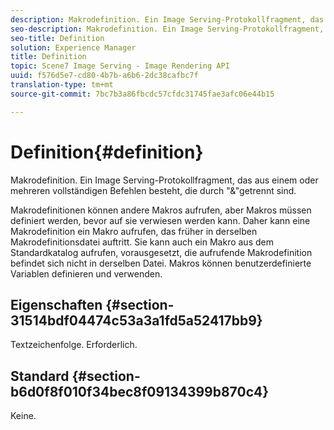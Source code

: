 ```yaml
---
description: Makrodefinition. Ein Image Serving-Protokollfragment, das aus einem oder mehreren vollständigen Befehlen besteht, die durch "&"getrennt sind.
seo-description: Makrodefinition. Ein Image Serving-Protokollfragment, das aus einem oder mehreren vollständigen Befehlen besteht, die durch "&"getrennt sind.
seo-title: Definition
solution: Experience Manager
title: Definition
topic: Scene7 Image Serving - Image Rendering API
uuid: f576d5e7-cd80-4b7b-a6b6-2dc38cafbc7f
translation-type: tm+mt
source-git-commit: 7bc7b3a86fbcdc57cfdc31745fae3afc06e44b15

---
```



# Definition{#definition}

Makrodefinition. Ein Image Serving-Protokollfragment, das aus einem oder mehreren vollständigen Befehlen besteht, die durch &quot;&amp;&quot;getrennt sind.

Makrodefinitionen können andere Makros aufrufen, aber Makros müssen definiert werden, bevor auf sie verwiesen werden kann. Daher kann eine Makrodefinition ein Makro aufrufen, das früher in derselben Makrodefinitionsdatei auftritt. Sie kann auch ein Makro aus dem Standardkatalog aufrufen, vorausgesetzt, die aufrufende Makrodefinition befindet sich nicht in derselben Datei. Makros können benutzerdefinierte Variablen definieren und verwenden.

## Eigenschaften {#section-31514bdf04474c53a3a1fd5a52417bb9}

Textzeichenfolge. Erforderlich.

## Standard {#section-b6d0f8f010f34bec8f09134399b870c4}

Keine.
